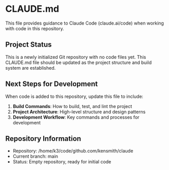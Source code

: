 # CLAUDE.md

This file provides guidance to Claude Code (claude.ai/code) when working with code in this repository.

## Project Status

This is a newly initialized Git repository with no code files yet. This CLAUDE.md file should be updated as the project structure and build system are established.

## Next Steps for Development

When code is added to this repository, update this file to include:

1. **Build Commands**: How to build, test, and lint the project
2. **Project Architecture**: High-level structure and design patterns
3. **Development Workflow**: Key commands and processes for development

## Repository Information

- Repository: /home/k3/code/github.com/kensmith/claude
- Current branch: main
- Status: Empty repository, ready for initial code